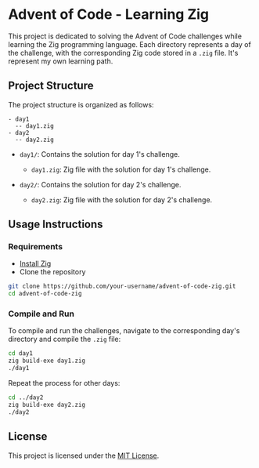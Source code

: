 # Advent of Code - Learning Zig

This project is dedicated to solving the Advent of Code challenges while learning the Zig programming language. Each directory represents a day of the challenge, with the corresponding Zig code stored in a `.zig` file.
It's represent my own learning path.

## Project Structure

The project structure is organized as follows:

```
- day1
  -- day1.zig
- day2
  -- day2.zig
```

- `day1/`: Contains the solution for day 1's challenge.
  - `day1.zig`: Zig file with the solution for day 1's challenge.

- `day2/`: Contains the solution for day 2's challenge.
  - `day2.zig`: Zig file with the solution for day 2's challenge.

## Usage Instructions

### Requirements

- [Install Zig](https://ziglang.org/download/)
- Clone the repository

```bash
git clone https://github.com/your-username/advent-of-code-zig.git
cd advent-of-code-zig
```

### Compile and Run

To compile and run the challenges, navigate to the corresponding day's directory and compile the `.zig` file:

```bash
cd day1
zig build-exe day1.zig
./day1
```

Repeat the process for other days:

```bash
cd ../day2
zig build-exe day2.zig
./day2
```

## License

This project is licensed under the [MIT License](LICENSE).
